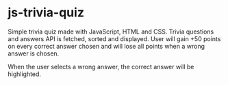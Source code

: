 # js-trivia-quiz
Simple trivia quiz made with JavaScript, HTML and CSS. Trivia questions and answers API is fetched, sorted and displayed. User will gain +50 points on every correct answer chosen and will lose all points when a wrong answer is chosen.

When the user selects a wrong answer, the correct answer will be highlighted.
